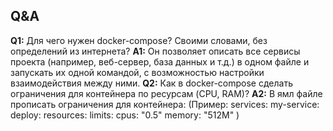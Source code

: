 ## Q&A
**Q1:** Для чего нужен docker-compose? Своими словами, без определений из интернета? 
**A1:** Он позволяет описать все сервисы проекта (например, веб-сервер, база данных и т.д.)
	     в одном файле и запускать их одной командой, с возможностью настройки взаимодействия между ними.
**Q2:** Как в docker-compose сделать ограничения для контейнера по ресурсам (CPU, RAM)?
**A2:** В ямл файле прописать ограничения для контейнера: 
	      (Пример:
	      services: 
	      my-service: 
	      deploy: resources: 
	      limits: 
	      cpus: "0.5" 
	      memory: "512M" )
